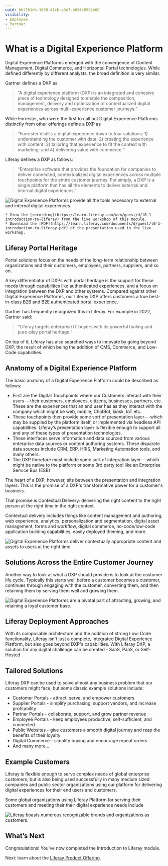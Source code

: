 ```yaml
---
uuid: bb21b1db-1899-41cb-a3e7-b034c0582e08
visibility:
- Employee
- Partner
---
```


# What is a Digital Experience Platform

Digital Experience Platforms emerged with the convergence of Content Management, Digital Commerce, and Horizontal Portal technologies. While defined differently by different analysts, the broad definition is very similar.

Gartner defines a DXP as

> “A digital experience platform (DXP) is an integrated and cohesive piece of technology designed to enable the composition, management, delivery and optimization of contextualized digital experiences across multi-experience customer journeys.”

While Forrester, who were the first to call out Digital Experience Platforms distinctly from other offerings define a DXP as

> “Forrester distills a digital experience down to four solutions: 1) understanding the customer with data; 2) creating the experience with content; 3) tailoring that experience to fit the context with marketing; and 4) delivering value with commerce.“

Liferay defines a DXP as follows:

> “Enterprise software that provides the foundation for companies to deliver connected, contextualized digital experiences across multiple touchpoints for the entire customer journey.
> Put simply, a DXP is a single platform that has all the elements to deliver external and internal digital experiences.”

![Digital Experience Platforms provide all the tools necessary to external and internal digital experiences.](./what-is-a-digital-experience-platform/images/01.png)

```{note}
* View the [recording](https://learn.liferay.com/web/guest/d/l0-1-introduction-to-liferay) from the live workshop of this module.
* Download the [PDF](https://learn.liferay.com/documents/d/guest/l0-1-introduction-to-liferay-pdf) of the presentation used in the live workshop.
```

## Liferay Portal Heritage

Portal solutions focus on the needs of the long-term relationship between organizations and their customers, employees, partners, suppliers, and so on.

A key differentiator of DXPs with portal heritage is the support for these needs through capabilities like authenticated experiences, and a focus on integration between the DXP and other systems. Compared against other Digital Experience Platforms, our Liferay DXP offers customers a true best-in-class B2B and B2E authenticated portal experience.

Gartner has frequently recognized this in Liferay. For example in 2022, Gartner said:

> “Liferay targets enterprise IT buyers with its powerful tooling and pure-play portal heritage.”

On top of it, Liferay has also searched ways to innovate by going beyond DXP, the result of which being the addition of CMS, Commerce, and Low-Code capabilities.

## Anatomy of a Digital Experience Platform

The basic anatomy of a Digital Experience Platform could be described as follows:

* First are the Digital Touchpoints where our Customers interact with their users---their customers, employees, citizens, businesses, partners, etc. These are the experiences that an end user has as they interact with the company which might be web, mobile, ChatBot, kiosk, IoT etc.
* These touchpoints then provide some sort of presentation layer---which may be supplied by the platform itself, or implemented via headless API capabilities. Liferay’s presentation layer is flexible enough to support all and any of these types of presentation technologies.
* These interfaces serve information and data sourced from various enterprise data sources or content authoring systems. These disparate data sources include CRM, ERP, HRIS, Marketing Automation tools, and many others.
* The DXP therefore must include some sort of integration layer---which might be native to the platform or some 3rd party tool like an Enterprise Service Bus (ESB)

The heart of a DXP, however, sits between the presentation and integration layers. This is the promise of a DXP's transformative power for a customer's business.

That promise is Contextual Delivery: delivering the right content to the right person at the right time in the right context.

Contextual delivery includes things like content management and authoring, web experience, analytics, personalization and segmentation, digital asset management, forms and workflow, digital commerce, no-code/low-code application building capabilities, easily deployed theming, and more.

![Digital Experience Platforms deliver contextually appropriate content and assets to users at the right time.](./what-is-a-digital-experience-platform/images/02.png)

## Solutions Across the Entire Customer Journey

Another way to look at what a DXP should provide is to look at the customer life cycle.  Typically this starts well before a customer becomes a customer, continues through engaging with the customer, converting them, and then retaining them by serving them well and growing them.

![Digital Experience Platforms are a pivotal part of attracting, growing, and retaining a loyal customer base.](./what-is-a-digital-experience-platform/images/03.png)

## Liferay Deployment Approaches

With its composable architecture and the addition of strong Low-Code functionality, Liferay isn't just a complete, integrated Digital Experience Platform, but also goes beyond DXP's capabilities. With Liferay DXP, a solution for any digital challenge can be created - SaaS, PaaS, or Self-Hosted

## Tailored Solutions

Liferay DXP can be used to solve almost any business problem that our customers might face, but some classic example solutions include:

* Customer Portals - attract, serve, and empower customers
* Supplier Portals - simplify purchasing, support vendors, and increase profitability
* Partner Portals - collaborate, support, and grow partner revenue
* Employee Portals - keep employees productive, self-sufficient, and connected
* Public Websites - give customers a smooth digital journey and reap the benefits of their loyalty
* Digital Commerce - simplify buying and encourage repeat orders
* And many more…

## Example Customers

Liferay is flexible enough to serve complex needs of global enterprise customers, but is also being used successfully in many medium sized companies and public sector organizations using our platform for delivering digital experiences for their end users and customers.

Some global organizations using Liferay Platform for serving their customers and meeting their their digital experience needs include

![Liferay boasts numerous recognizable brands and organizations as customers.](./what-is-a-digital-experience-platform/images/04.png)

## What’s Next

Congratulations! You've now completed the Introduction to Liferay module.

Next: learn about the [Liferay Product Offering](../liferay-product-offering.md).
